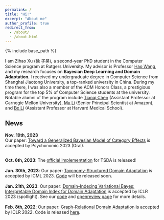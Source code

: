 ```yaml
---
permalink: /
title: "Hi!"
excerpt: "About me"
author_profile: true
redirect_from:
  - /about/
  - /about.html
---
```


{% include base_path %}
<!-- 
My name is Zihao Xu. I am a second-year doctoral candidate in the CS program of Rutgers University. My advisor is  Prof. Hao Wang. My research interest lies in Bayesian Deep Learning and Domain Adaptation. 
I completed my undergraduate studies at Shanghai Jiaotong University (top 5 university in China), majoring in computer science. I am also a member of ACM Honors Class (An honor program for top 5% students in Computer Science of Shanghai Jiaotong University. Famous alumni include Tianqi Chen (assistant professor of CMU), Mu Li (Sr. Principal Scientist of Amazon) and Bo Li (assistant professor of Harvard Medical School)). -->

I am Zihao Xu (徐 子昊), a second-year PhD student in the Computer Science program at Rutgers University. My advisor is Professor [Hao Wang](http://www.wanghao.in/), and my research focuses on **Bayesian Deep Learning and Domain Adaptation**.
I received my undergraduate degree in Computer Science from Shanghai Jiaotong University, a top-ranked university in China. During my time there, I was also a member of the ACM Honors Class, a prestigious program for the top 5% of Computer Science students at the university. Notable alumni of the program include [Tianqi Chen](https://tqchen.com/) (Assistant Professor at Carnegie Mellon University), [Mu Li](https://www.linkedin.com/in/mulicmu/) (Senior Principal Scientist at Amazon), and [Bo Li](https://lilab-bcb.github.io/) (Assistant Professor at Harvard Medical School).

## News

**Nov. 19th, 2023**<br> Our paper: [Toward a Generalized Bayesian Model of Category Effects](https://osf.io/preprints/psyarxiv/9a7ft/) is accepted by Psychonomic 2023 (Oral).

<br>**Oct. 6th, 2023**: The [official implementation](https://github.com/Wang-ML-Lab/TSDA) for TSDA is released!<br>
<br>**Jun. 30th, 2023**: Our paper: [Taxonomy-Structured Domain Adaptation](https://arxiv.org/abs/2306.07874) is accepted by ICML 2023. [Code](https://github.com/Wang-ML-Lab/TSDA) will be released soon.<br>
<br>**Jan. 21th, 2023**: Our paper: [Domain-Indexing Variational Bayes: Interpretable Domain Index for Domain Adaptation](https://arxiv.org/abs/2302.02561) is accepted by ICLR 2023 (spotlight). See our [code](https://github.com/Wang-ML-Lab/VDI) and [openreview page](https://openreview.net/forum?id=pxStyaf2oJ5) for more details.<br>
<br>**Feb. 8th, 2022**: Our paper: [Graph-Relational Domain Adaptation](https://arxiv.org/abs/2202.03628) is accepted by ICLR 2022. Code is released [here](https://github.com/Wang-ML-Lab/GRDA).<br>


<!-- ** Research Opportunities **: I am always open for new cooperation. If you are a student of Rutgers and interested in generalization problem of machine learning (specifically, domain adaptation and domain generalization), send me an email (zihao.xu@rutgers.edu) to see if we could   -->

<!-- Welcome to my website! Just here for my CV? You can download that [here](/files/Kurchin_CV.pdf). Please check out ways to reach me as well as my various other homes on the web in the menu (either to the left or above, depending on your screen resolution) and click the links at the top of the page to check out some of my other experience and work!

## What do/did I do?

**As of September 1, 2022, I will be an Assistant Research Professor in Materials Science and Engineering at Carnegie Mellon!** Please feel free to reach out if you are interested in working together, either collaboratively or as a mentee.

I'm a computational materials scientist (with significant previous experimental experience), until recently a Molecular Sciences Software Institute Postdoctoral Fellow working in the group of [Venkat Viswanathan](http://www.andrew.cmu.edu/user/venkatv/index.html) on discovery of battery and catalyst materials, with affiliations in the Departments of Mechanical Engineering and Materials Science and Engineering. I am the lead developer of the [Chemellia](https://github.com/Chemellia) "machine learning with atoms" ecosystem, in particular the [ChemistryFeaturization](https://chemellia.github.io/ChemistryFeaturization.jl/stable/) and [AtomicGraphNets](https://github.com/Chemellia/AtomicGraphNets.jl) packages.

Previously, I did my PhD in Materials Science and Engineering in the [Photovoltaics Research Lab](http://pv.mit.edu) at MIT, where I performed first-principles simulations to understand defect physics in solar cell materials (in close collaboration with [Vladan Stevanovic](https://scholar.google.com/citations?user=itfRzZAAAAAJ&hl=en) of the Colorado School of Mines and National Renewable Energy Lab) as well as high-throughput device-level simulations to use Bayesian inference along with experimental data to more quickly and accurately measure fundamental materials properties. Prior to that, I received my MPhil in Materials Science and Metallurgy from the University of Cambridge, supported by a Gates Cambridge Scholarship.

## What do I care about?
My overarching goal in my work is to have an impact on the existential problem of climate change through improving renewable energy technology. I've also been involved in renewables-related outreach through [Project Bright](http://campuspress.yale.edu/projectbright/) at Yale as well as various organizations at MIT including the PVLab, the [MIT Energy Club](https://www.mitenergyclub.org) (where I led the Solar/Grid community for two years), the Office of Sustainability, Fossil Free MIT, and the [Science Policy Initiative](https://mitspi.squarespace.com).

Since my time as an undergrad in physics at Yale, I've also been devoted to the cause of increasing representation of women (and other URG's) in STEM fields. In 2012, I helped to organize the Northeast [Conference for Undergraduate Women in Physics](https://www.aps.org/programs/women/workshops/cuwip.cfm), and I returned to the conference as a graduate student speaker 2015. At MIT, I served as co-president of Women of Materials Science (WoMS).

About this site
===============

This website is powered by the [academicpages template](https://github.com/academicpages/academicpages.github.io) and hosted on GitHub Pages. [GitHub Pages](https://pages.github.com) is a free service in which websites are built and hosted from code and data stored in a GitHub repository, automatically updating when a new commit is made to the respository. This template was forked from the [Minimal Mistakes Jekyll Theme](https://mmistakes.github.io/minimal-mistakes/) created by Michael Rose, and then extended to support the kinds of content that academics have. You can fork [this repository](https://github.com/academicpages/academicpages.github.io) right now, modify the configuration and markdown files, add your own PDFs and other content, and have your own site for free, with no ads! -->
